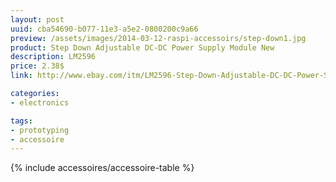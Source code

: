 ```yaml
---
layout: post
uuid: cba54690-b077-11e3-a5e2-0800200c9a66
preview: /assets/images/2014-03-12-raspi-accessoirs/step-down1.jpg
product: Step Down Adjustable DC-DC Power Supply Module New
description: LM2596
price: 2.38$
link: http://www.ebay.com/itm/LM2596-Step-Down-Adjustable-DC-DC-Power-Supply-Module-New-/330646303458

categories:
- electronics

tags:
- prototyping
- accessoire
---
```


{% include accessoires/accessoire-table %}